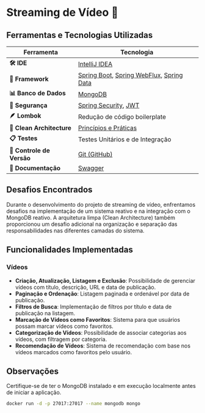# Streaming de Vídeo 🎥

## Ferramentas e Tecnologias Utilizadas

| Ferramenta                | Tecnologia                                                                                                                                                                                                            |
|---------------------------|-----------------------------------------------------------------------------------------------------------------------------------------------------------------------------------------------------------------------|
| **🛠 IDE**                | [IntelliJ IDEA](https://www.jetbrains.com/idea/)                                                                                                                                                                      |
| **🚀 Framework**          | [Spring Boot](https://spring.io/projects/spring-boot), [Spring WebFlux](https://docs.spring.io/spring-framework/docs/current/reference/html/web-reactive.html), [Spring Data](https://spring.io/projects/spring-data) |
| **📊 Banco de Dados**     | [MongoDB](https://www.mongodb.com/)                                                                                                                                                                                   |
| **🔐 Segurança**          | [Spring Security](https://spring.io/projects/spring-security), [JWT](https://jwt.io/)                                                                                                                                 |
| **🪶 Lombok**             | Redução de código boilerplate                                                                                                                                                                                         |
| **📜 Clean Architecture** | [Princípios e Práticas](https://blog.cleancoder.com/uncle-bob/2012/08/13/the-clean-architecture.html)                                                                                                                 |
| **📋 Testes**             | Testes Unitários e de Integração                                                                                                                                                                                      |
| **🔗 Controle de Versão** | [Git (GitHub)](https://github.com/)                                                                                                                                                                                   |
| **📜 Documentação**       | [Swagger](https://swagger.io/)                                                                                                                                                                                        |

## Desafios Encontrados

Durante o desenvolvimento do projeto de streaming de vídeo, enfrentamos desafios na implementação de um sistema reativo e na integração com o MongoDB reativo. A arquitetura limpa (Clean Architecture) também proporcionou um desafio adicional na organização e separação das responsabilidades nas diferentes camadas do sistema.

## Funcionalidades Implementadas

### Vídeos

- **Criação, Atualização, Listagem e Exclusão**: Possibilidade de gerenciar vídeos com título, descrição, URL e data de publicação.
- **Paginação e Ordenação**: Listagem paginada e ordenável por data de publicação.
- **Filtros de Busca**: Implementação de filtros por título e data de publicação na listagem.
- **Marcação de Vídeos como Favoritos**: Sistema para que usuários possam marcar vídeos como favoritos.
- **Categorização de Vídeos**: Possibilidade de associar categorias aos vídeos, com filtragem por categoria.
- **Recomendação de Vídeos**: Sistema de recomendação com base nos vídeos marcados como favoritos pelo usuário.

## Observações

Certifique-se de ter o MongoDB instalado e em execução localmente antes de iniciar a aplicação.

```bash
docker run -d -p 27017:27017 --name mongodb mongo
```
